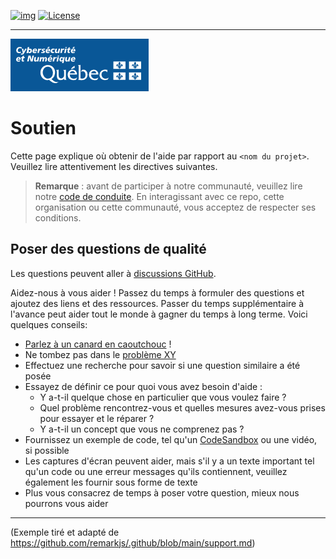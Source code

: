 <!-- ENTETE -->
[![img](https://img.shields.io/badge/Lifecycle-Experimental-339999)](https://www.quebec.ca/gouv/politiques-orientations/vitrine-numeriqc/accompagnement-des-organismes-publics/demarche-conception-services-numeriques)
[![License](https://img.shields.io/badge/Licence-LiLiQ--R-blue)](./LICENSE.md)

---

<div>
    <img src="./images/mcn.png">
</div>
<!-- FIN ENTETE -->


# Soutien

Cette page explique où obtenir de l'aide par rapport au `<nom du projet>`. Veuillez lire attentivement les directives suivantes.

> **Remarque** : avant de participer à notre communauté, veuillez lire notre
> [code de conduite][cc].
> En interagissant avec ce repo, cette organisation ou cette communauté, vous acceptez de
> respecter ses conditions.


## Poser des questions de qualité

Les questions peuvent aller à [discussions GitHub][chat].

Aidez-nous à vous aider !
Passez du temps à formuler des questions et ajoutez des liens et des ressources.
Passer du temps supplémentaire à l'avance peut aider tout le monde à gagner du temps à long terme.
Voici quelques conseils:

* [Parlez à un canard en caoutchouc][rubberduck] !
* Ne tombez pas dans le [problème XY][xy]
* Effectuez une recherche pour savoir si une question similaire a été posée
* Essayez de définir ce pour quoi vous avez besoin d'aide :
     * Y a-t-il quelque chose en particulier que vous voulez faire ?
     * Quel problème rencontrez-vous et quelles mesures avez-vous prises pour essayer
         et le réparer ?
     * Y a-t-il un concept que vous ne comprenez pas ?
* Fournissez un exemple de code, tel qu'un [CodeSandbox][cs] ou une vidéo, si possible
* Les captures d'écran peuvent aider, mais s'il y a un texte important tel qu'un code ou une erreur
     messages qu'ils contiennent, veuillez également les fournir sous forme de texte
* Plus vous consacrez de temps à poser votre question, mieux nous pourrons vous aider

--- 
(Exemple tiré et adapté de https://github.com/remarkjs/.github/blob/main/support.md)

<!-- Définitions -->

[cc]: CODE_OF_CONDUCT.md

[rubberduck]: https://rubberduckdebugging.com

[xy]: https://meta.stackexchange.com/questions/66377/what-is-the-xy-problem/66378#66378

[chat]: https://github.com/cqen-qdce/nom-du-projet/discussions

[cs]: https://codesandbox.io

[contributing]: contributing.md
